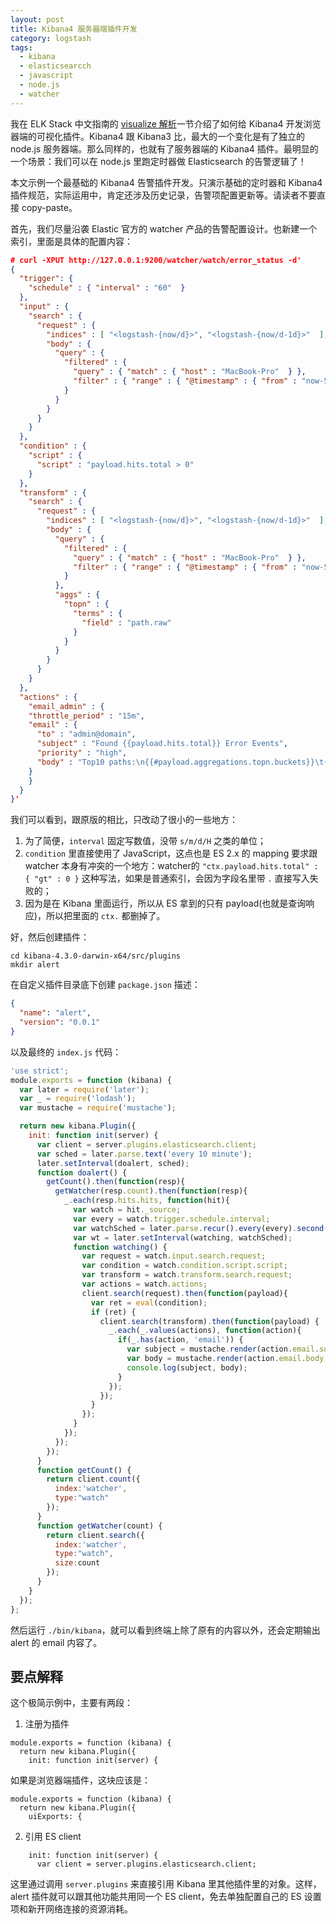 ```yaml
---
layout: post
title: Kibana4 服务器端插件开发
category: logstash
tags:
  - kibana
  - elasticsearcch
  - javascript
  - node.js
  - watcher
---
```


我在 ELK Stack 中文指南的 [visualize 解析](http://kibana.logstash.es/content/kibana/v4/source-code-analysis/visualize_app.html)一节介绍了如何给 Kibana4 开发浏览器端的可视化插件。Kibana4 跟 Kibana3 比，最大的一个变化是有了独立的 node.js 服务器端。那么同样的，也就有了服务器端的 Kibana4 插件。最明显的一个场景：我们可以在 node.js 里跑定时器做 Elasticsearch 的告警逻辑了！

本文示例一个最基础的 Kibana4 告警插件开发。只演示基础的定时器和 Kibana4 插件规范，实际运用中，肯定还涉及历史记录，告警项配置更新等。请读者不要直接 copy-paste。

首先，我们尽量沿袭 Elastic 官方的 watcher 产品的告警配置设计。也新建一个索引，里面是具体的配置内容：

```json
# curl -XPUT http://127.0.0.1:9200/watcher/watch/error_status -d'
{
  "trigger": {
    "schedule" : { "interval" : "60"  }
  },
  "input" : {
    "search" : {
      "request" : {
        "indices" : [ "<logstash-{now/d}>", "<logstash-{now/d-1d}>"  ],
        "body" : {
          "query" : {
            "filtered" : {
              "query" : { "match" : { "host" : "MacBook-Pro"  } },
              "filter" : { "range" : { "@timestamp" : { "from" : "now-5m"  } } }
            }
          }
        }
      }
    }
  },
  "condition" : {
    "script" : {
      "script" : "payload.hits.total > 0"
    }
  },
  "transform" : {
    "search" : {
      "request" : {
        "indices" : [ "<logstash-{now/d}>", "<logstash-{now/d-1d}>"  ],
        "body" : {
          "query" : {
            "filtered" : {
              "query" : { "match" : { "host" : "MacBook-Pro"  } },
              "filter" : { "range" : { "@timestamp" : { "from" : "now-5m"  } } }
            }
          },
          "aggs" : {
            "topn" : {
              "terms" : {
                "field" : "path.raw"
              }
            }
          }
        }
      }
    }
  },
  "actions" : {
    "email_admin" : {
    "throttle_period" : "15m",
    "email" : {
      "to" : "admin@domain",
      "subject" : "Found {{payload.hits.total}} Error Events",
      "priority" : "high",
      "body" : "Top10 paths:\n{{#payload.aggregations.topn.buckets}}\t{{key}} {{doc_count}}\n{{/payload.aggregations.topn.buckets}}"
    }
    }
  }
}'
```

我们可以看到，跟原版的相比，只改动了很小的一些地方：

1. 为了简便，`interval` 固定写数值，没带 `s/m/d/H` 之类的单位；
2. `condition` 里直接使用了 JavaScript，这点也是 ES 2.x 的 mapping 要求跟 watcher 本身有冲突的一个地方：watcher的 `"ctx.payload.hits.total" : { "gt" : 0 }` 这种写法，如果是普通索引，会因为字段名里带 `.` 直接写入失败的；
3. 因为是在 Kibana 里面运行，所以从 ES 拿到的只有 payload(也就是查询响应)，所以把里面的 `ctx.` 都删掉了。

好，然后创建插件：

```
cd kibana-4.3.0-darwin-x64/src/plugins
mkdir alert
```

在自定义插件目录底下创建 `package.json` 描述：

```json
{
  "name": "alert",
  "version": "0.0.1"
}
```

以及最终的 `index.js` 代码：

```javascript
'use strict';
module.exports = function (kibana) {
  var later = require('later');
  var _ = require('lodash');
  var mustache = require('mustache');

  return new kibana.Plugin({
    init: function init(server) {
      var client = server.plugins.elasticsearch.client;
      var sched = later.parse.text('every 10 minute');
      later.setInterval(doalert, sched);
      function doalert() {
        getCount().then(function(resp){
          getWatcher(resp.count).then(function(resp){
            _.each(resp.hits.hits, function(hit){
              var watch = hit._source;
              var every = watch.trigger.schedule.interval;
              var watchSched = later.parse.recur().every(every).second();
              var wt = later.setInterval(watching, watchSched);
              function watching() {
                var request = watch.input.search.request;
                var condition = watch.condition.script.script;
                var transform = watch.transform.search.request;
                var actions = watch.actions;
                client.search(request).then(function(payload){
                  var ret = eval(condition);
                  if (ret) {
                    client.search(transform).then(function(payload) {
                      _.each(_.values(actions), function(action){
                        if(_.has(action, 'email')) {
                          var subject = mustache.render(action.email.subject, {"payload":payload});
                          var body = mustache.render(action.email.body, {"payload":payload});
                          console.log(subject, body);
                        }
                      });
                    });
                  }
                });
              }
            });
          });
        });
      }
      function getCount() {
        return client.count({
          index:'watcher',
          type:"watch"
        });
      }
      function getWatcher(count) {
        return client.search({
          index:'watcher',
          type:"watch",
          size:count
        });
      }
    }
  });
};
```

然后运行 `./bin/kibana`，就可以看到终端上除了原有的内容以外，还会定期输出 alert 的 email 内容了。

## 要点解释

这个极简示例中，主要有两段：

1. 注册为插件

```
module.exports = function (kibana) {
  return new kibana.Plugin({
    init: function init(server) {
```

如果是浏览器端插件，这块应该是：

```
module.exports = function (kibana) {
  return new kibana.Plugin({
    uiExports: {
```

2. 引用 ES client

```
    init: function init(server) {
      var client = server.plugins.elasticsearch.client;
```

这里通过调用 `server.plugins` 来直接引用 Kibana 里其他插件里的对象。这样，alert 插件就可以跟其他功能共用同一个 ES client，免去单独配置自己的 ES 设置项和新开网络连接的资源消耗。
